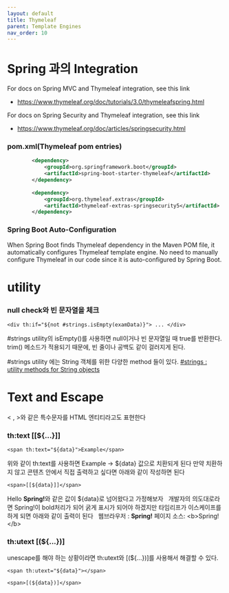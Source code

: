 ```yaml
---
layout: default
title: Thymeleaf
parent: Template Engines
nav_order: 10
---
```



# Spring 과의 Integration
For docs on Spring MVC and Thymeleaf integration, see this link
- https://www.thymeleaf.org/doc/tutorials/3.0/thymeleafspring.html

For docs on Spring Security and Thymeleaf integration, see this link
- https://www.thymeleaf.org/doc/articles/springsecurity.html


### pom.xml(Thymeleaf pom entries)
```xml
		<dependency>
			<groupId>org.springframework.boot</groupId>
			<artifactId>spring-boot-starter-thymeleaf</artifactId>
		</dependency>
		
		<dependency>
			<groupId>org.thymeleaf.extras</groupId>
			<artifactId>thymeleaf-extras-springsecurity5</artifactId>
		</dependency>
```

### Spring Boot Auto-Configuration
When Spring Boot finds Thymeleaf dependency in the Maven POM file, it automatically configures Thymeleaf template engine. 
No need to manually configure Thymeleaf in our code since it is auto-configured by Spring Boot.


# utility

### null check와 빈 문자열을 체크

```thymeleaf
<div th:if="${not #strings.isEmpty(examData)}"> ... </div>
```
#strings utility의 isEmpty()를 사용하면 null이거나 빈 문자열일 때 true를 반환한다. trim() 메소드가 적용되기 때문에, 빈 줄이나 공백도 같이 걸러지게 된다.

#strings utility 에는 String 객체를 위한 다양한 method 들이 있다.
[#strings : utility methods for String objects](https://www.thymeleaf.org/doc/tutorials/3.0/usingthymeleaf.html#strings)



# Text and Escape
< , >와 같은 특수문자를 HTML 엔티티라고도 표현한다

### th:text [[${...}]]

```
<span th:text="${data}">Example</span>
```

위와 같이 th:text를 사용하면 Example -> ${data} 값으로 치환되게 된다
만약 치환하지 않고 콘텐츠 안에서 직접 출력하고 싶다면 아래와 같이 작성하면 된다

```
<span>[[${data}]]</span>
```

Hello <b>Spring!</b>와 같은 값이 ${data}로 넘어왔다고 가정해보자
 
개발자의 의도대로라면 Spring!이 bold처리가 되어 굵게 표시가 되어야 하겠지만
타임리프가 이스케이프를 하게 되면 아래와 같이 출력이 된다
 
웹브라우저 : <b>Spring!</b>
페이지 소스: &lt;b&gt;Spring!&lt;/b&gt;

### th:utext [(${...})]
unescape를 해야 하는 상황이라면 th:utext와 [(${...})]를 사용해서 해결할 수 있다.

```
<span th:utext="${data}"></span>
```

```
<span>[(${data})]</span>
```

